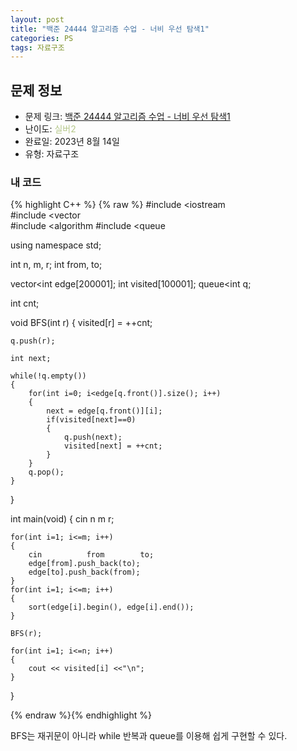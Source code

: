 ```yaml
---
layout: post
title: "백준 24444 알고리즘 수업 - 너비 우선 탐색1"
categories: PS
tags: 자료구조
---
```


## 문제 정보
- 문제 링크: [백준 24444 알고리즘 수업 - 너비 우선 탐색1](https://www.acmicpc.net/problem/24444)
- 난이도: <span style="color:#B5C78A">실버2</span>
- 완료일: 2023년 8월 14일
- 유형: 자료구조

### 내 코드

{% highlight C++ %} {% raw %}
#include <iostream	
#include <vector	
#include <algorithm	
#include <queue	

using namespace std;

int n, m, r;
int from, to;

vector<int	 edge[200001];
int visited[100001];
queue<int	 q;

int cnt;

void BFS(int r)
{
	visited[r] = ++cnt;
	
	q.push(r);
	
	int next;
	
	while(!q.empty())
	{
		for(int i=0; i<edge[q.front()].size(); i++)
		{
			next = edge[q.front()][i];
			if(visited[next]==0)
			{
				q.push(next);
				visited[next] = ++cnt;
			}
		}
		q.pop();
	}
}

int main(void)
{
	cin 		 n 		 m 		 r;
	
	for(int i=1; i<=m; i++)
	{
		cin 		 from 		 to;
		edge[from].push_back(to);
		edge[to].push_back(from);
	}
	for(int i=1; i<=m; i++)
	{
		sort(edge[i].begin(), edge[i].end());
	}
	
	BFS(r);
	
	for(int i=1; i<=n; i++)
	{
		cout << visited[i] <<"\n";
	}
}

{% endraw %}{% endhighlight %}

BFS는 재귀문이 아니라 while 반복과 queue를 이용해 쉽게 구현할 수 있다.
